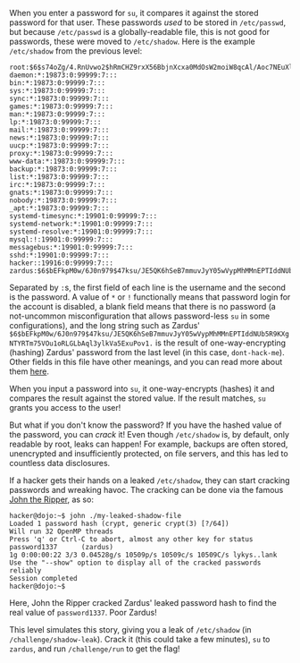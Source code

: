 When you enter a password for `su`, it compares it against the stored password for that user.
These passwords _used_ to be stored in `/etc/passwd`, but because `/etc/passwd` is a globally-readable file, this is not good for passwords, these were moved to `/etc/shadow`.
Here is the example `/etc/shadow` from the previous level:

```console
root:$6$s74oZg/4.RnUvwo2$hRmCHZ9rxX56BbjnXcxa0MdOsW2moiW8qcAl/Aoc7NEuXl2DmJXPi3gLp7hmyloQvRhjXJ.wjqJ7PprVKLDtg/:19921:0:99999:7:::
daemon:*:19873:0:99999:7:::
bin:*:19873:0:99999:7:::
sys:*:19873:0:99999:7:::
sync:*:19873:0:99999:7:::
games:*:19873:0:99999:7:::
man:*:19873:0:99999:7:::
lp:*:19873:0:99999:7:::
mail:*:19873:0:99999:7:::
news:*:19873:0:99999:7:::
uucp:*:19873:0:99999:7:::
proxy:*:19873:0:99999:7:::
www-data:*:19873:0:99999:7:::
backup:*:19873:0:99999:7:::
list:*:19873:0:99999:7:::
irc:*:19873:0:99999:7:::
gnats:*:19873:0:99999:7:::
nobody:*:19873:0:99999:7:::
_apt:*:19873:0:99999:7:::
systemd-timesync:*:19901:0:99999:7:::
systemd-network:*:19901:0:99999:7:::
systemd-resolve:*:19901:0:99999:7:::
mysql:!:19901:0:99999:7:::
messagebus:*:19901:0:99999:7:::
sshd:*:19901:0:99999:7:::
hacker::19916:0:99999:7:::
zardus:$6$bEFkpM0w/6J0n979$47ksu/JE5QK6hSeB7mmuvJyY05wVypMhMMnEPTIddNUb5R9KXgNTYRTm75VOu1oRLGLbAql3ylkVa5ExuPov1.:19921:0:99999:7:::
```

Separated by `:`s, the first field of each line is the username and the second is the password.
A value of `*` or `!` functionally means that password login for the account is disabled, a blank field means that there is no password (a not-uncommon misconfiguration that allows password-less `su` in some configurations), and the long string such as Zardus' `$6$bEFkpM0w/6J0n979$47ksu/JE5QK6hSeB7mmuvJyY05wVypMhMMnEPTIddNUb5R9KXgNTYRTm75VOu1oRLGLbAql3ylkVa5ExuPov1.` is the result of one-way-encrypting (hashing) Zardus' password from the last level (in this case, `dont-hack-me`).
Other fields in this file have other meanings, and you can read more about them [here](https://www.cyberciti.biz/faq/understanding-etcshadow-file/).

When you input a password into `su`, it one-way-encrypts (hashes) it and compares the result against the stored value.
If the result matches, `su` grants you access to the user!

But what if you don't know the password?
If you have the hashed value of the password, you can _crack_ it!
Even though `/etc/shadow` is, by default, only readable by root, leaks can happen!
For example, backups are often stored, unencrypted and insufficiently protected, on file servers, and this has led to countless data disclosures.

If a hacker gets their hands on a leaked `/etc/shadow`, they can start cracking passwords and wreaking havoc.
The cracking can be done via the famous [John the Ripper](https://www.openwall.com/john/), as so:

```console
hacker@dojo:~$ john ./my-leaked-shadow-file
Loaded 1 password hash (crypt, generic crypt(3) [?/64])
Will run 32 OpenMP threads
Press 'q' or Ctrl-C to abort, almost any other key for status
password1337      (zardus)
1g 0:00:00:22 3/3 0.04528g/s 10509p/s 10509c/s 10509C/s lykys..lank
Use the "--show" option to display all of the cracked passwords reliably
Session completed
hacker@dojo:~$
```

Here, John the Ripper cracked Zardus' leaked password hash to find the real value of `password1337`.
Poor Zardus!

This level simulates this story, giving you a leak of `/etc/shadow` (in `/challenge/shadow-leak`).
Crack it (this could take a few minutes), `su` to `zardus`, and run `/challenge/run` to get the flag!
